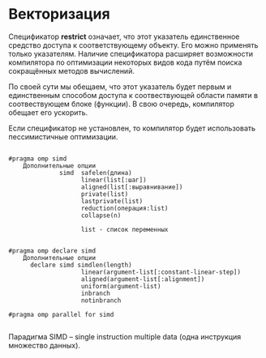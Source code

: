 # Векторизация

Спецификатор **restrict**  означает, что этот указатель единственное средство доступа к соответствующему объекту. Его можно применять только указателям. Наличие спецификатора расширяет возможности компилятора по оптимизации некоторых видов кода путём поиска сокращённых методов вычислений.

По своей сути мы обещаем, что этот указатель будет первым и  единственным способом доступа к соотвествующей области памяти в соотвествующем блоке (функции). В свою очередь, компилятор обещает его ускорить. 

Если спецификатор не установлен, то компилятор будет использовать пессимистичные оптимизации.

```

#pragma omp simd 
    Дополнительные опции
              simd  safelen(длина)
                    linear(list[:шаг])
                    aligned(list[:выравнивание])
                    private(list)
                    lastprivate(list)
                    reduction(операция:list)
                    collapse(n)
                    
                    list - список переменных
                    
                    
#pragma omp declare simd
    Дополнительные опции
      declare simd simdlen(length)
                    linear(argument-list[:constant-linear-step])
                    aligned(argument-list[:alignment])
                    uniform(argument-list)
                    inbranch
                    notinbranch

#pragma omp parallel for simd


```

Парадигма SIMD – single instruction multiple data (одна инструкция множество данных).
